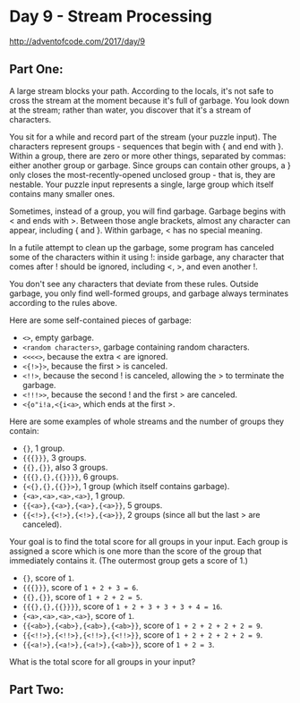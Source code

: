 # Day 9 - Stream Processing
http://adventofcode.com/2017/day/9

## Part One:
A large stream blocks your path. According to the locals, it's not safe to cross the stream at the moment because it's full of garbage. You look down at the stream; rather than water, you discover that it's a stream of characters.

You sit for a while and record part of the stream (your puzzle input). The characters represent groups - sequences that begin with { and end with }. Within a group, there are zero or more other things, separated by commas: either another group or garbage. Since groups can contain other groups, a } only closes the most-recently-opened unclosed group - that is, they are nestable. Your puzzle input represents a single, large group which itself contains many smaller ones.

Sometimes, instead of a group, you will find garbage. Garbage begins with < and ends with >. Between those angle brackets, almost any character can appear, including { and }. Within garbage, < has no special meaning.

In a futile attempt to clean up the garbage, some program has canceled some of the characters within it using !: inside garbage, any character that comes after ! should be ignored, including <, >, and even another !.

You don't see any characters that deviate from these rules. Outside garbage, you only find well-formed groups, and garbage always terminates according to the rules above.

Here are some self-contained pieces of garbage:

* `<>`, empty garbage.
* `<random characters>`, garbage containing random characters.
* `<<<<>`, because the extra < are ignored.
* `<{!>}>`, because the first > is canceled.
* `<!!>`, because the second ! is canceled, allowing the > to terminate the garbage.
* `<!!!>>`, because the second ! and the first > are canceled.
* `<{o"i!a,<{i<a>`, which ends at the first >.

Here are some examples of whole streams and the number of groups they contain:

* `{}`, 1 group.
* `{{{}}}`, 3 groups.
* `{{},{}}`, also 3 groups.
* `{{{},{},{{}}}}`, 6 groups.
* `{<{},{},{{}}>}`, 1 group (which itself contains garbage).
* `{<a>,<a>,<a>,<a>}`, 1 group.
* `{{<a>},{<a>},{<a>},{<a>}}`, 5 groups.
* `{{<!>},{<!>},{<!>},{<a>}}`, 2 groups (since all but the last > are canceled).

Your goal is to find the total score for all groups in your input. Each group is assigned a score which is one more than the score of the group that immediately contains it. (The outermost group gets a score of 1.)

* `{}`, score of `1`.
* `{{{}}}`, score of `1 + 2 + 3 = 6`.
* `{{},{}}`, score of `1 + 2 + 2 = 5`.
* `{{{},{},{{}}}}`, score of `1 + 2 + 3 + 3 + 3 + 4 = 16`.
* `{<a>,<a>,<a>,<a>}`, score of `1`.
* `{{<ab>},{<ab>},{<ab>},{<ab>}}`, score of `1 + 2 + 2 + 2 + 2 = 9`.
* `{{<!!>},{<!!>},{<!!>},{<!!>}}`, score of `1 + 2 + 2 + 2 + 2 = 9`.
* `{{<a!>},{<a!>},{<a!>},{<ab>}}`, score of `1 + 2 = 3`.

What is the total score for all groups in your input?

## Part Two:
